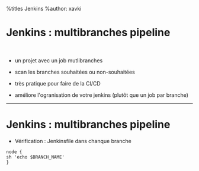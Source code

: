 %titles Jenkins
%author: xavki


# Jenkins : multibranches pipeline


<br>


* un projet avec un job mutlibranches

* scan les branches souhaitées ou non-souhaitées

* très pratique pour faire de la CI/CD

* améliore l'ogranisation de votre jenkins (plutôt que un job par branche)


-------------------------------------------------------------------------------


# Jenkins : multibranches pipeline



* Vérification : Jenkinsfile dans chanque branche

```
node {
sh 'echo $BRANCH_NAME'
}
```
